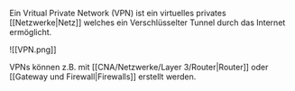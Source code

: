 Ein Vritual Private Network (VPN) ist ein virtuelles privates [[Netzwerke|Netz]] welches ein Verschlüsselter Tunnel durch das Internet ermöglicht.

![[VPN.png]]

VPNs können z.B. mit [[CNA/Netzwerke/Layer 3/Router|Router]] oder [[Gateway und Firewall|Firewalls]] erstellt werden.